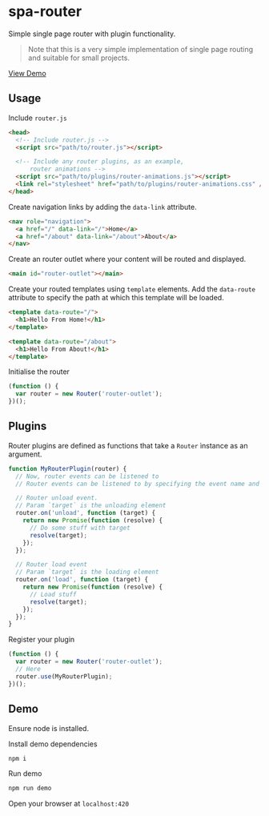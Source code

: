 # spa-router

Simple single page router with plugin functionality.

> Note that this is a very simple implementation of single page routing and suitable for small projects.

[View Demo](https://spa-router.herokuapp.com)

## Usage

Include `router.js`

```html
<head>
  <!-- Include router.js -->
  <script src="path/to/router.js"></script>

  <!-- Include any router plugins, as an example,
      router animations -->
  <script src="path/to/plugins/router-animations.js"></script>
  <link rel="stylesheet" href="path/to/plugins/router-animations.css" />
</head>
```

Create navigation links by adding the `data-link` attribute.

```html
<nav role="navigation">
  <a href="/" data-link="/">Home</a>
  <a href="/about" data-link="/about">About</a>
</nav>
```

Create an router outlet where your content will be routed and displayed.

```html
<main id="router-outlet"></main>
```

Create your routed templates using `template` elements.
Add the `data-route` attribute to specify the path at which this template will be loaded.

```html
<template data-route="/">
  <h1>Hello From Home!</h1>
</template>

<template data-route="/about">
  <h1>Hello From About!</h1>
</template>
```

Initialise the router

```javascript
(function () {
  var router = new Router('router-outlet');
})();
```

## Plugins

Router plugins are defined as functions that take a `Router` ìnstance as an argument.

```js
function MyRouterPlugin(router) {
  // Now, router events can be listened to
  // Router events can be listened to by specifying the event name and passing a function that takes a HTMLElement as an argument

  // Router unload event.
  // Param `target` is the unloading element
  router.on('unload', function (target) {
    return new Promise(function (resolve) {
      // Do some stuff with target
      resolve(target);
    });
  });

  // Router load event
  // Param `target` is the loading element
  router.on('load', function (target) {
    return new Promise(function (resolve) {
      // Load stuff
      resolve(target);
    });
  });
}
```

Register your plugin

```javascript
(function () {
  var router = new Router('router-outlet');
  // Here
  router.use(MyRouterPlugin);
})();
```

## Demo

Ensure node is installed.

Install demo dependencies

```bash
npm i
```

Run demo

```bash
npm run demo
```

Open your browser at `localhost:420`

